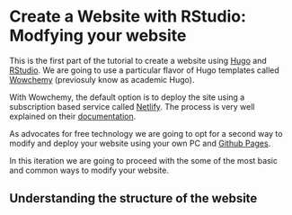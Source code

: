 Create a Website with RStudio: Modfying your website
================

This is the first part of the tutorial to create a website using
[Hugo](https://gohugo.io/) and [RStudio](https://www.rstudio.com). We
are going to use a particular flavor of Hugo templates called
[Wowchemy](https://wowchemy.com/) (previosuly know as academic Hugo).

With Wowchemy, the default option is to deploy the site using a
subscription based service called [Netlify](https://www.netlify.com/).
The process is very well explained on their
[documentation](https://wowchemy.com/docs/getting-started/install/).

As advocates for free technology we are going to opt for a second way to
modify and deploy your website using your own PC and [Github
Pages](https://pages.github.com/).

In this iteration we are going to proceed with the some of the most
basic and common ways to modify your website.

## Understanding the structure of the website
